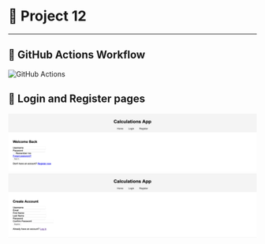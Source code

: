 # 🩷 Project 12

---

## 🩷 GitHub Actions Workflow

![GitHub Actions](screenshots/github_actions.png)

## 🩷 Login and Register pages

![GitHub Actions](screenshots/login.png)
![GitHub Actions](screenshots/register.png)